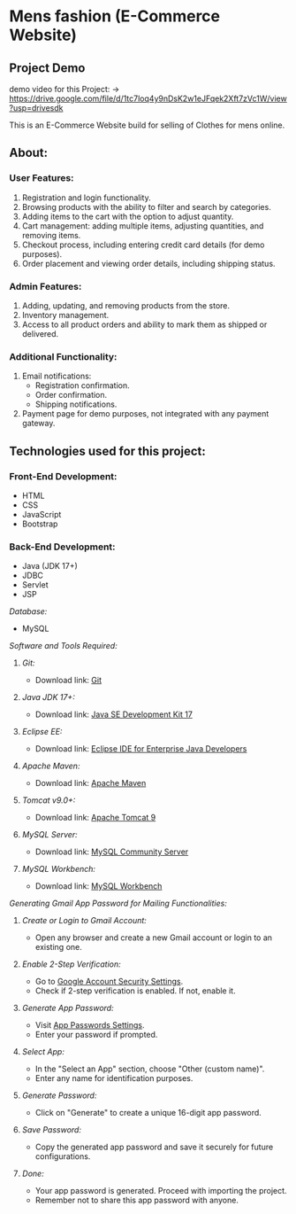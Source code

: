 # Mens fashion (E-Commerce Website)


## Project Demo

demo video for this Project: -> https://drive.google.com/file/d/1tc7loq4y9nDsK2w1eJFqek2Xft7zVc1W/view?usp=drivesdk

This is an E-Commerce Website build for selling of Clothes for mens online.


## About:


### User Features:

1. Registration and login functionality.
2. Browsing products with the ability to filter and search by categories.
3. Adding items to the cart with the option to adjust quantity.
4. Cart management: adding multiple items, adjusting quantities, and removing items.
5. Checkout process, including entering credit card details (for demo purposes).
6. Order placement and viewing order details, including shipping status.

### Admin Features:
1. Adding, updating, and removing products from the store.
2. Inventory management.
3. Access to all product orders and ability to mark them as shipped or delivered.

### Additional Functionality:
1. Email notifications:
   - Registration confirmation.
   - Order confirmation.
   - Shipping notifications.
2. Payment page for demo purposes, not integrated with any payment gateway.


## Technologies used for this project:

### Front-End Development:
- HTML
- CSS
- JavaScript
- Bootstrap

### Back-End Development:
- Java (JDK 17+)
- JDBC
- Servlet
- JSP

*Database:*
- MySQL



*Software and Tools Required:*

1. *Git:*
   - Download link: [Git](https://git-scm.com/downloads)

2. *Java JDK 17+:*
   - Download link: [Java SE Development Kit 17](https://www.oracle.com/java/technologies/javase-jdk17-downloads.html)

3. *Eclipse EE:*
   - Download link: [Eclipse IDE for Enterprise Java Developers](https://www.eclipse.org/downloads/packages/release/2022-03/r/eclipse-ide-enterprise-java-and-web-developers)

4. *Apache Maven:*
   - Download link: [Apache Maven](https://maven.apache.org/download.cgi)

5. *Tomcat v9.0+:*
   - Download link: [Apache Tomcat 9](https://tomcat.apache.org/download-90.cgi)

6. *MySQL Server:*
   - Download link: [MySQL Community Server](https://dev.mysql.com/downloads/mysql/)

7. *MySQL Workbench:*
   - Download link: [MySQL Workbench](https://www.mysql.com/products/workbench/)


*Generating Gmail App Password for Mailing Functionalities:*

1. *Create or Login to Gmail Account:*
   - Open any browser and create a new Gmail account or login to an existing one.

2. *Enable 2-Step Verification:*
   - Go to [Google Account Security Settings](https://myaccount.google.com/security).
   - Check if 2-step verification is enabled. If not, enable it.

3. *Generate App Password:*
   - Visit [App Passwords Settings](https://myaccount.google.com/apppasswords).
   - Enter your password if prompted.

4. *Select App:*
   - In the "Select an App" section, choose "Other (custom name)".
   - Enter any name for identification purposes.

5. *Generate Password:*
   - Click on "Generate" to create a unique 16-digit app password.

6. *Save Password:*
   - Copy the generated app password and save it securely for future configurations.

7. *Done:*
   - Your app password is generated. Proceed with importing the project.
   - Remember not to share this app password with anyone.
